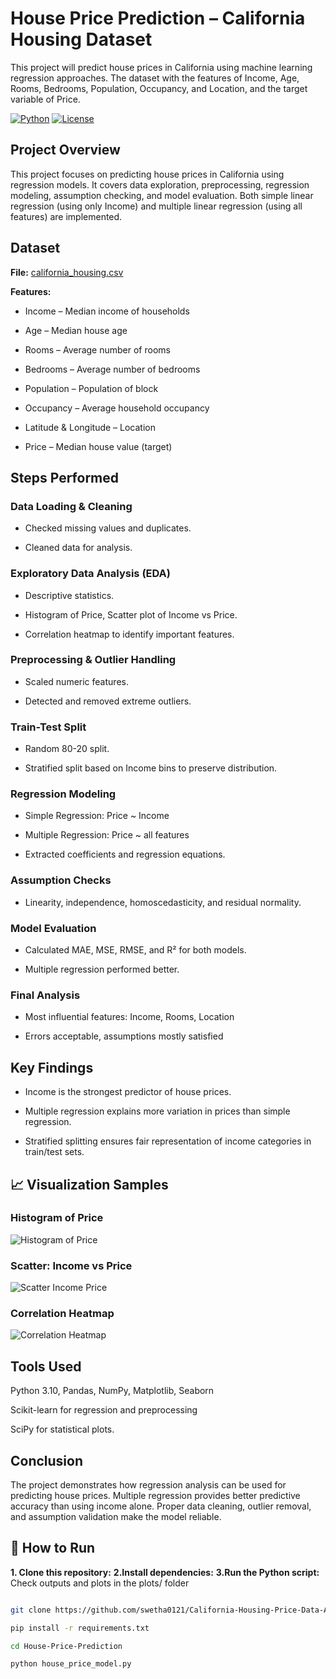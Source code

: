 # House Price Prediction – California Housing Dataset
This project will predict house prices in California using machine learning regression approaches. The dataset with the features of Income, Age, Rooms, Bedrooms, Population, Occupancy, and Location, and the target variable of Price.

[![Python](https://img.shields.io/badge/Python-3.10-blue)](https://www.python.org/)
[![License](https://img.shields.io/badge/License-MIT-green)](LICENSE)
## Project Overview

This project focuses on predicting house prices in California using regression models. It covers data exploration, preprocessing, regression modeling, assumption checking, and model evaluation. Both simple linear regression (using only Income) and multiple linear regression (using all features) are implemented.

## Dataset

**File:** <a href= "https://github.com/swetha0121/California-Housing-Price-Data-Analysis/blob/main/california_housing.csv">california_housing.csv</a>

**Features:**

- Income – Median income of households

- Age – Median house age

- Rooms – Average number of rooms

- Bedrooms – Average number of bedrooms

- Population – Population of block

- Occupancy – Average household occupancy

- Latitude & Longitude – Location

- Price – Median house value (target)

## Steps Performed

### Data Loading & Cleaning

- Checked missing values and duplicates.

- Cleaned data for analysis.

### Exploratory Data Analysis (EDA)

- Descriptive statistics.

- Histogram of Price, Scatter plot of Income vs Price.

- Correlation heatmap to identify important features.

### Preprocessing & Outlier Handling

- Scaled numeric features.

- Detected and removed extreme outliers.

### Train-Test Split

- Random 80-20 split.

- Stratified split based on Income bins to preserve distribution.

### Regression Modeling

- Simple Regression: Price ~ Income

- Multiple Regression: Price ~ all features

- Extracted coefficients and regression equations.

### Assumption Checks

- Linearity, independence, homoscedasticity, and residual normality.

### Model Evaluation

- Calculated MAE, MSE, RMSE, and R² for both models.

- Multiple regression performed better.

### Final Analysis

- Most influential features: Income, Rooms, Location

- Errors acceptable, assumptions mostly satisfied

## Key Findings

- Income is the strongest predictor of house prices.

- Multiple regression explains more variation in prices than simple regression.

- Stratified splitting ensures fair representation of income categories in train/test sets.


## 📈 Visualization Samples

### Histogram of Price
![Histogram of Price](Plots/histogram_price.png)

### Scatter: Income vs Price
![Scatter Income Price](plots/scatter_income_price.png)

### Correlation Heatmap
![Correlation Heatmap](plots/correlation_heatmap.png)

## Tools Used

Python 3.10, Pandas, NumPy, Matplotlib, Seaborn

Scikit-learn for regression and preprocessing

SciPy for statistical plots.

## Conclusion

The project demonstrates how regression analysis can be used for predicting house prices. Multiple regression provides better predictive accuracy than using income alone. Proper data cleaning, outlier removal, and assumption validation make the model reliable.


## 📌 How to Run
**1. Clone this repository:**
**2.Install dependencies:**
**3.Run the Python script:**
Check outputs and plots in the plots/ folder
```bash

git clone https://github.com/swetha0121/California-Housing-Price-Data-Analysis.git my_project

pip install -r requirements.txt

cd House-Price-Prediction

python house_price_model.py



